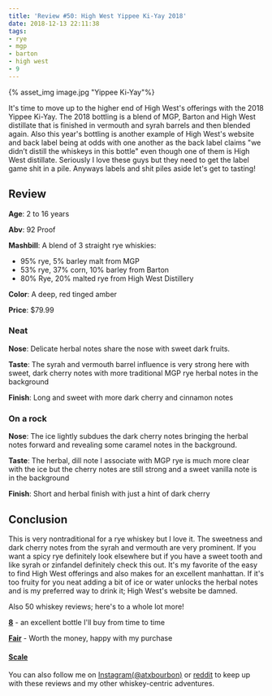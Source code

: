 ```yaml
---
title: 'Review #50: High West Yippee Ki-Yay 2018'
date: 2018-12-13 22:11:38
tags:
- rye
- mgp
- barton
- high west
- 9
---
```


{% asset_img image.jpg "Yippee Ki-Yay"%}

It's time to move up to the higher end of High West's offerings with the 2018 Yippee Ki-Yay. The 2018 bottling is a blend of MGP, Barton and High West distillate that is finished in vermouth and syrah barrels and then blended again. Also this year's bottling is another example of High West's website and back label being at odds with one another as the back label claims "we didn’t distill the whiskeys in this bottle" even though one of them is High West distillate. Seriously I love these guys but they need to get the label game shit in a pile. Anyways labels and shit piles aside let's get to tasting!

## Review
**Age**: 2 to 16 years

**Abv**: 92 Proof

**Mashbill**: A blend of 3 straight rye whiskies:

* 95% rye, 5% barley malt from MGP
* 53% rye, 37% corn, 10% barley from Barton
* 80% Rye, 20% malted rye from High West Distillery

**Color**: A deep, red tinged amber

**Price**: $79.99

### Neat
**Nose**: Delicate herbal notes share the nose with sweet dark fruits. 

**Taste**: The syrah and vermouth barrel influence is very strong here with sweet, dark cherry notes  with more traditional MGP rye herbal notes in the background

**Finish**: Long and sweet with more dark cherry and cinnamon notes

### On a rock
**Nose**: The ice lightly subdues the dark cherry notes bringing the herbal notes forward and revealing some caramel notes in the background. 

**Taste**: The herbal, dill note I associate with MGP rye is much more clear with the ice but the cherry notes are still strong and a sweet vanilla note is in the background

**Finish**: Short and herbal finish with just a hint of dark cherry

## Conclusion
This is very nontraditional for a rye whiskey but I love it. The sweetness and dark cherry notes from the syrah and vermouth are very prominent. If you want a spicy rye definitely look elsewhere but if you have a sweet tooth and like syrah or zinfandel definitely check this out. It's my favorite of the easy to find High West offerings and also makes for an excellent manhattan. If it's too fruity for you neat adding a bit of ice or water unlocks the herbal notes and is my preferred way to drink it; High West's website be damned.

Also 50 whiskey reviews; here's to a whole lot more!

[**8**](https://atxbourbon.com/tags/8/) - an excellent bottle I'll buy from time to time

[**Fair**](https://atxbourbon.com/tags/fair-value/) - Worth the money, happy with my purchase

#### [Scale](http://atxbourbon.com/Scale/)

You can also follow me on [Instagram(@atxbourbon)](https://www.instagram.com/atxbourbon/) or [reddit](https://www.reddit.com/r/scottmotorraddrinks/) to keep up with these reviews and my other whiskey-centric adventures.


